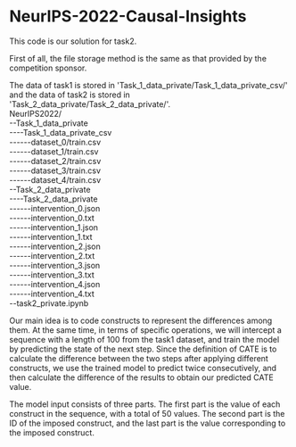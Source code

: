 # NeurIPS-2022-Causal-Insights
This code is our solution for task2.

First of all, the file storage method is the same as that provided by the competition sponsor.

The data of task1 is stored in 'Task_1_data_private/Task_1_data_private_csv/' and the data of task2 is stored in 'Task_2_data_private/Task_2_data_private/'.<br>
NeurIPS2022/<br>
--Task_1_data_private<br>
----Task_1_data_private_csv<br>
------dataset_0\/train.csv<br>
------dataset_1\/train.csv<br>
------dataset_2\/train.csv<br>
------dataset_3\/train.csv<br>
------dataset_4\/train.csv<br>
--Task_2_data_private<br>
----Task_2_data_private<br>
------intervention_0.json<br>
------intervention_0.txt<br>
------intervention_1.json<br>
------intervention_1.txt<br>
------intervention_2.json<br>
------intervention_2.txt<br>
------intervention_3.json<br>
------intervention_3.txt<br>
------intervention_4.json<br>
------intervention_4.txt<br>
--task2_private.ipynb<br>

Our main idea is to code constructs to represent the differences among them. At the same time, in terms of specific operations, we will intercept a sequence with a length of 100 from the task1 dataset, and train the model by predicting the state of the next step. Since the definition of CATE is to calculate the difference between the two steps after applying different constructs, we use the trained model to predict twice consecutively, and then calculate the difference of the results to obtain our predicted CATE value.

The model input consists of three parts. The first part is the value of each construct in the sequence, with a total of 50 values. The second part is the ID of the imposed construct, and the last part is the value corresponding to the imposed construct.
